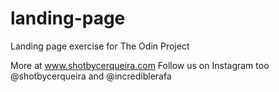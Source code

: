 # landing-page
Landing page exercise for The Odin Project

More at www.shotbycerqueira.com Follow us on Instagram too @shotbycerqueira and @incrediblerafa